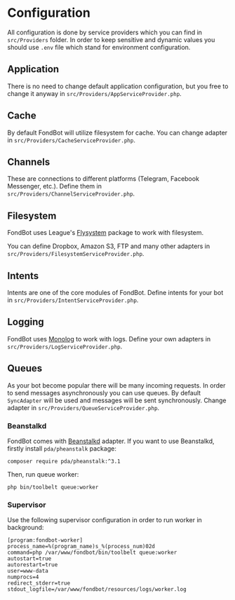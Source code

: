 # Configuration
All configuration is done by service providers which you can find in `src/Providers` folder. 
In order to keep sensitive and dynamic values you should use `.env` file which stand for environment configuration.

## Application
There is no need to change default application configuration, but you free to change it anyway in `src/Providers/AppServiceProvider.php`.

## Cache
By default FondBot will utilize filesystem for cache. You can change adapter in `src/Providers/CacheServiceProvider.php`.

## Channels
These are connections to different platforms (Telegram, Facebook Messenger, etc.). Define them in `src/Providers/ChannelServiceProvider.php`.

## Filesystem
FondBot uses League's [Flysystem](https://flysystem.thephpleague.com) package to work with filesystem. 

You can define Dropbox, Amazon S3, FTP and many other adapters in `src/Providers/FilesystemServiceProvider.php`.

## Intents
Intents are one of the core modules of FondBot. Define intents for your bot in `src/Providers/IntentServiceProvider.php`.

## Logging
FondBot uses [Monolog](https://seldaek.github.io/monolog/) to work with logs.
Define your own adapters in `src/Providers/LogServiceProvider.php`.

## Queues
As your bot become popular there will be many incoming requests. 
In order to send messages asynchronously you can use queues. 
By default `SyncAdapter` will be used and messages will be sent synchronously.
Change adapter in `src/Providers/QueueServiceProvider.php`.

### Beanstalkd
FondBot comes with [Beanstalkd](http://kr.github.io/beanstalkd/) adapter.
If you want to use Beanstalkd, firstly install `pda/pheanstalk` package:

    composer require pda/pheanstalk:^3.1
    
Then, run queue worker:

    php bin/toolbelt queue:worker
    
### Supervisor
Use the following supervisor configuration in order to run worker in background:

    [program:fondbot-worker]
    process_name=%(program_name)s_%(process_num)02d
    command=php /var/www/fondbot/bin/toolbelt queue:worker
    autostart=true
    autorestart=true
    user=www-data
    numprocs=4
    redirect_stderr=true
    stdout_logfile=/var/www/fondbot/resources/logs/worker.log
